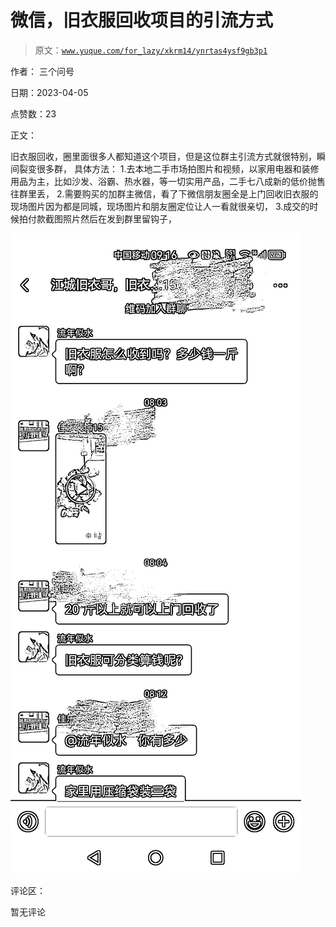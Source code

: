 # 微信，旧衣服回收项目的引流方式

> 原文：[`www.yuque.com/for_lazy/xkrm14/ynrtas4ysf9gb3p1`](https://www.yuque.com/for_lazy/xkrm14/ynrtas4ysf9gb3p1)

作者： 三个问号

日期：2023-04-05

点赞数：23

正文：

旧衣服回收，圈里面很多人都知道这个项目，但是这位群主引流方式就很特别，瞬间裂变很多群， 具体方法： 1.去本地二手市场拍图片和视频，以家用电器和装修用品为主，比如沙发、浴霸、热水器，等一切实用产品，二手七八成新的低价抛售往群里丢， 2.需要购买的加群主微信，看了下微信朋友圈全是上门回收旧衣服的现场图片因为都是同城，现场图片和朋友圈定位让人一看就很亲切， 3.成交的时候拍付款截图照片然后在发到群里留钩子，

![](img/4380c22e4ab6268cd37db2d5def27b32.png)

评论区：

暂无评论

